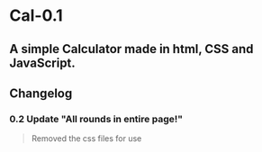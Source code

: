 # Cal-0.1
## A simple Calculator made in html, CSS and JavaScript.

## Changelog
### 0.2 Update "All rounds in entire page!"

> Removed the css files for use <style> on index.html
  
> New "Clear" Buttons
  
> Fix on index.js
  
### 0.1.1 Update
> Added About on botton in index page
 
> Dark mode activated (⌐■_■)
  
> buttons are using Windows 95-like themes (Dad hate Windows ME bruh.) .
### 0.1 Launch
> 0.1 was been launched!
